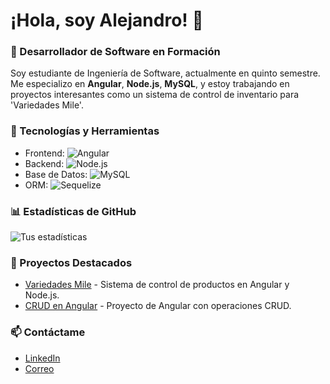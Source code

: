# ¡Hola, soy Alejandro! 👋

### 🚀 Desarrollador de Software en Formación
Soy estudiante de Ingeniería de Software, actualmente en quinto semestre. Me especializo en **Angular**, **Node.js**, **MySQL**, y estoy trabajando en proyectos interesantes como un sistema de control de inventario para 'Variedades Mile'. 

### 🔧 Tecnologías y Herramientas
- Frontend: ![Angular](https://img.shields.io/badge/-Angular-DD0031?logo=angular&logoColor=white)
- Backend: ![Node.js](https://img.shields.io/badge/-Node.js-339933?logo=node.js&logoColor=white)
- Base de Datos: ![MySQL](https://img.shields.io/badge/-MySQL-4479A1?logo=mysql&logoColor=white)
- ORM: ![Sequelize](https://img.shields.io/badge/-Sequelize-52B0E7?logo=sequelize&logoColor=white)

### 📊 Estadísticas de GitHub
![Tus estadísticas](https://github-readme-stats.vercel.app/api?username=Alejoxo123&show_icons=true&theme=radical)

### 📌 Proyectos Destacados
- [Variedades Mile](https://github.com/Alejoxo123/Variedades-Mile) - Sistema de control de productos en Angular y Node.js.
- [CRUD en Angular](https://github.com/Alejoxo123/Angular-CRUD) - Proyecto de Angular con operaciones CRUD.

### 📫 Contáctame
- [LinkedIn]([https://www.linkedin.com/in/alejandro](https://www.linkedin.com/in/alejandro-castro-sanchez-939a4914a/))
- [Correo](mailto:alejandrosocastrosanchez@gmail.com)
